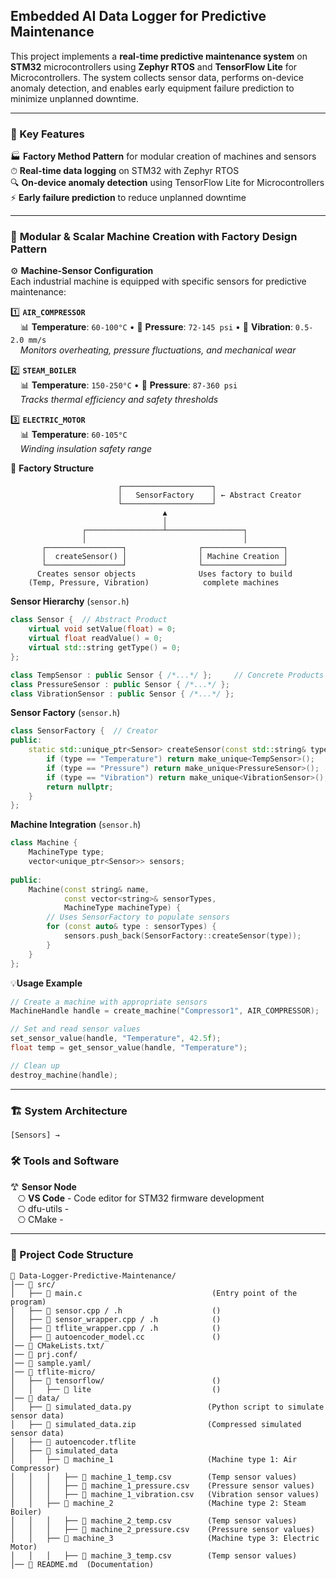 ## Embedded AI Data Logger for Predictive Maintenance
This project implements a **real-time predictive maintenance system** on **STM32** microcontrollers using **Zephyr RTOS** and **TensorFlow Lite** for Microcontrollers. The system collects sensor data, performs on-device anomaly detection, and enables early equipment failure prediction to minimize unplanned downtime.

---
### 🔧 Key Features
🏭 **Factory Method Pattern** for modular creation of machines and sensors  
⏱ **Real-time data logging** on STM32 with Zephyr RTOS  
🔍 **On-device anomaly detection** using TensorFlow Lite for Microcontrollers  
⚡ **Early failure prediction** to reduce unplanned downtime  

---
### 🧱 **Modular & Scalar Machine Creation with Factory Design Pattern**

⚙️ **Machine-Sensor Configuration**  
Each industrial machine is equipped with specific sensors for predictive maintenance: 

1️⃣ **`AIR_COMPRESSOR`**  
&nbsp;&nbsp;&nbsp;&nbsp;📊 **Temperature**: `60-100°C` • 📏 **Pressure**: `72-145 psi` • 📳 **Vibration**: `0.5-2.0 mm/s`   
&nbsp;&nbsp;&nbsp;&nbsp;_Monitors overheating, pressure fluctuations, and mechanical wear_ 
 
2️⃣ **`STEAM_BOILER`**  
&nbsp;&nbsp;&nbsp;&nbsp;📊 **Temperature**: `150-250°C` • 📏 **Pressure**: `87-360 psi`     
&nbsp;&nbsp;&nbsp;&nbsp;_Tracks thermal efficiency and safety thresholds_

3️⃣ **`ELECTRIC_MOTOR`**   
&nbsp;&nbsp;&nbsp;&nbsp;📊 **Temperature**: `60-105°C`      
&nbsp;&nbsp;&nbsp;&nbsp;_Winding insulation safety range_  

🧩 **Factory Structure**
```
                        ┌────────────────────┐
                        │   SensorFactory    │ ← Abstract Creator
                        └────────────────────┘
                                  ▲
                                  │
                ┌─────────────────┴─────────────────┐
                │                                   │
       ┌─────────────────┐                ┌──────────────────┐
       │  createSensor() │                │ Machine Creation │
       └─────────────────┘                └──────────────────┘
      Creates sensor objects              Uses factory to build
    (Temp, Pressure, Vibration)            complete machines
```

**Sensor Hierarchy** (`sensor.h`)
```cpp
class Sensor {  // Abstract Product
    virtual void setValue(float) = 0;
    virtual float readValue() = 0;
    virtual std::string getType() = 0;
};

class TempSensor : public Sensor { /*...*/ };     // Concrete Products
class PressureSensor : public Sensor { /*...*/ };
class VibrationSensor : public Sensor { /*...*/ };
```

**Sensor Factory** (`sensor.h`)
```cpp
class SensorFactory {  // Creator
public:
    static std::unique_ptr<Sensor> createSensor(const std::string& type) {
        if (type == "Temperature") return make_unique<TempSensor>();
        if (type == "Pressure") return make_unique<PressureSensor>();
        if (type == "Vibration") return make_unique<VibrationSensor>();
        return nullptr;
    }
};
```

**Machine Integration** (`sensor.h`)
```cpp
class Machine {
    MachineType type;
    vector<unique_ptr<Sensor>> sensors;
    
public:
    Machine(const string& name, 
            const vector<string>& sensorTypes,
            MachineType machineType) {
        // Uses SensorFactory to populate sensors
        for (const auto& type : sensorTypes) {
            sensors.push_back(SensorFactory::createSensor(type));
        }
    }
};
```

💡**Usage Example**
```c
// Create a machine with appropriate sensors
MachineHandle handle = create_machine("Compressor1", AIR_COMPRESSOR);

// Set and read sensor values
set_sensor_value(handle, "Temperature", 42.5f);
float temp = get_sensor_value(handle, "Temperature");

// Clean up
destroy_machine(handle);
```

---
### 🏗 System Architecture
```
[Sensors] → 
```
### 🛠️ Tools and Software
𐂷 **Sensor Node**  
&nbsp;&nbsp;&nbsp;⎔ **VS Code** - Code editor for STM32 firmware development       
&nbsp;&nbsp;&nbsp;⎔ dfu-utils -        
&nbsp;&nbsp;&nbsp;⎔ CMake -   

---
### 📂 Project Code Structure
```
📁 Data-Logger-Predictive-Maintenance/
│── 📁 src/
│   ├── 📄 main.c                             (Entry point of the program)
│   ├── 📄 sensor.cpp / .h                    ()
│   ├── 📄 sensor_wrapper.cpp / .h            ()
│   ├── 📄 tflite_wrapper.cpp / .h            ()
│   ├── 📄 autoencoder_model.cc               ()
│── 📁 CMakeLists.txt/
│── 📁 prj.conf/
│── 📁 sample.yaml/
│── 📁 tflite-micro/
│   ├── 📄 tensorflow/                        ()
│   │   ├── 📄 lite                           () 
│── 📁 data/
│   ├── 📄 simulated_data.py                 (Python script to simulate sensor data)
│   ├── 📄 simulated_data.zip                (Compressed simulated sensor data)
│   ├── 📄 autoencoder.tflite                
│   ├── 📄 simulated_data                    
│   │   ├── 📄 machine_1                     (Machine type 1: Air Compressor)
│   │   │   ├── 📄 machine_1_temp.csv        (Temp sensor values)
│   │   │   ├── 📄 machine_1_pressure.csv    (Pressure sensor values)
│   │   │   ├── 📄 machine_1_vibration.csv   (Vibration sensor values)
│   │   ├── 📄 machine_2                     (Machine type 2: Steam Boiler)
│   │   │   ├── 📄 machine_2_temp.csv        (Temp sensor values)
│   │   │   ├── 📄 machine_2_pressure.csv    (Pressure sensor values)
│   │   ├── 📄 machine_3                     (Machine type 3: Electric Motor)
│   │   │   ├── 📄 machine_3_temp.csv        (Temp sensor values)
│── 📄 README.md  (Documentation)
```

